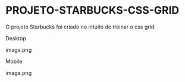 # PROJETO-STARBUCKS-CSS-GRID
O projeto Starbucks foi criado no intuito de treinar o css grid.

Desktop

image.png

Mobile

image.png